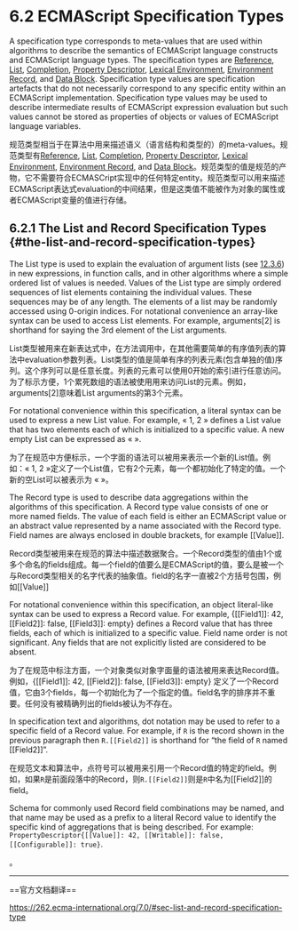 # 6.2 ECMAScript Specification Types

A specification type corresponds to meta-values that are used within algorithms to describe the semantics of ECMAScript language constructs and ECMAScript language types. The specification types are [Reference](https://262.ecma-international.org/7.0/#sec-reference-specification-type), [List](#the-list-and-record-specification-types), [Completion](https://262.ecma-international.org/7.0/#sec-completion-record-specification-type), [Property Descriptor](https://262.ecma-international.org/7.0/#sec-property-descriptor-specification-type), [Lexical Environment](https://262.ecma-international.org/7.0/#sec-lexical-environments), [Environment Record](https://262.ecma-international.org/7.0/#sec-environment-records), and [Data Block](https://262.ecma-international.org/7.0/#sec-data-blocks). Specification type values are specification artefacts that do not necessarily correspond to any specific entity within an ECMAScript implementation. Specification type values may be used to describe intermediate results of ECMAScript expression evaluation but such values cannot be stored as properties of objects or values of ECMAScript language variables.

规范类型相当于在算法中用来描述语义（语言结构和类型的）的meta-values。规范类型有[Reference](https://262.ecma-international.org/7.0/#sec-reference-specification-type), [List](https://262.ecma-international.org/7.0/#sec-list-and-record-specification-type), [Completion](https://262.ecma-international.org/7.0/#sec-completion-record-specification-type), [Property Descriptor](https://262.ecma-international.org/7.0/#sec-property-descriptor-specification-type), [Lexical Environment](https://262.ecma-international.org/7.0/#sec-lexical-environments), [Environment Record](https://262.ecma-international.org/7.0/#sec-environment-records), and [Data Block](https://262.ecma-international.org/7.0/#sec-data-blocks)。规范类型的值是规范的产物，它不需要符合ECMASCript实现中的任何特定entity。规范类型可以用来描述ECMAScript表达式evaluation的中间结果，但是这类值不能被作为对象的属性或者ECMAScript变量的值进行存储。

## 6.2.1 The List and Record Specification Types {#the-list-and-record-specification-types}

The List type is used to explain the evaluation of argument lists (see [12.3.6](https://262.ecma-international.org/7.0/#sec-argument-lists)) in new expressions, in function calls, and in other algorithms where a simple ordered list of values is needed. Values of the List type are simply ordered sequences of list elements containing the individual values. These sequences may be of any length. The elements of a list may be randomly accessed using 0-origin indices. For notational convenience an array-like syntax can be used to access List elements. For example, arguments[2] is shorthand for saying the 3rd element of the List arguments.

List类型被用来在新表达式中，在方法调用中，在其他需要简单的有序值列表的算法中evaluation参数列表。List类型的值是简单有序的列表元素(包含单独的值)序列。这个序列可以是任意长度。列表的元素可以使用0开始的索引进行任意访问。为了标示方便，1个累死数组的语法被使用用来访问List的元素。例如，arguments[2]意味着List arguments的第3个元素。

For notational convenience within this specification, a literal syntax can be used to express a new List value. For example, « 1, 2 » defines a List value that has two elements each of which is initialized to a specific value. A new empty List can be expressed as « ».

为了在规范中方便标示，一个字面的语法可以被用来表示一个新的List值。例如：« 1, 2 »定义了一个List值，它有2个元素，每一个都初始化了特定的值。一个新的空List可以被表示为 « »。

The Record type is used to describe data aggregations within the algorithms of this specification. A Record type value consists of one or more named fields. The value of each field is either an ECMAScript value or an abstract value represented by a name associated with the Record type. Field names are always enclosed in double brackets, for example \[[Value]].

Record类型被用来在规范的算法中描述数据聚合。一个Record类型的值由1个或多个命名的fields组成。每一个field的值要么是ECMAScript的值，要么是被一个与Record类型相关的名字代表的抽象值。field的名字一直被2个方括号包围，例如\[[Value]]

For notational convenience within this specification, an object literal-like syntax can be used to express a Record value. For example, {\[[Field1]]: 42, \[[Field2]]: false, \[[Field3]]: empty} defines a Record value that has three fields, each of which is initialized to a specific value. Field name order is not significant. Any fields that are not explicitly listed are considered to be absent.

为了在规范中标注方面，一个对象类似对象字面量的语法被用来表达Record值。例如，{\[[Field1]]: 42, \[[Field2]]: false, \[[Field3]]: empty} 定义了一个Record值，它由3个fields，每一个初始化为了一个指定的值。field名字的排序并不重要。任何没有被精确列出的fields被认为不存在。

In specification text and algorithms, dot notation may be used to refer to a specific field of a Record value. For example, if `R` is the record shown in the previous paragraph then `R.[[Field2]]` is shorthand for “the field of `R` named \[[Field2]]”.

在规范文本和算法中，点符号可以被用来引用一个Record值的特定的field。例如，如果`R`是前面段落中的Record，则`R.[[Field2]]`则是`R`中名为\[[Field2]]的field。

Schema for commonly used Record field combinations may be named, and that name may be used as a prefix to a literal Record value to identify the specific kind of aggregations that is being described. For example: `PropertyDescriptor{[[Value]]: 42, [[Writable]]: false, [[Configurable]]: true}`.

。

---

==官方文档翻译==

<https://262.ecma-international.org/7.0/#sec-list-and-record-specification-type>

